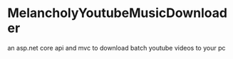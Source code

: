 # MelancholyYoutubeMusicDownloader
an asp.net core api and mvc to download batch youtube videos to your pc
